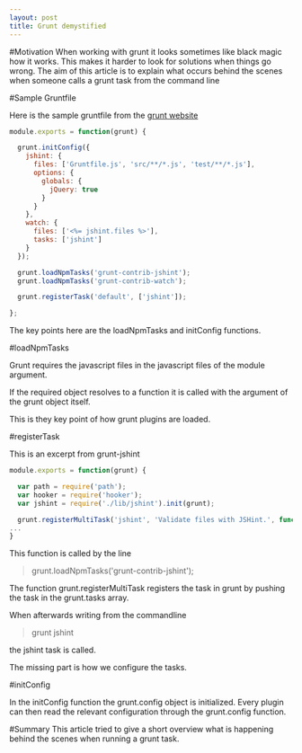 ```yaml
---
layout: post
title: Grunt demystified
---
```


#Motivation
When working with grunt it looks sometimes like black magic how it works. 
This makes it harder to look for solutions when things go wrong.
The aim of this article is to explain what occurs behind the scenes when someone calls a grunt task from the command line

#Sample Gruntfile

Here is the sample gruntfile from the <a href="http://gruntjs.com/sample-gruntfile">grunt website</a>

```javascript
module.exports = function(grunt) {

  grunt.initConfig({
    jshint: {
      files: ['Gruntfile.js', 'src/**/*.js', 'test/**/*.js'],
      options: {
        globals: {
          jQuery: true
        }
      }
    },
    watch: {
      files: ['<%= jshint.files %>'],
      tasks: ['jshint']
    }
  });

  grunt.loadNpmTasks('grunt-contrib-jshint');
  grunt.loadNpmTasks('grunt-contrib-watch');

  grunt.registerTask('default', ['jshint']);

};

```

The key points here are the loadNpmTasks and initConfig functions.

#loadNpmTasks

Grunt requires the javascript files in the javascript files of the module argument.

If the required object resolves to a function it is called with the argument of the grunt object itself.

This is they key point of how grunt plugins are loaded.

#registerTask

This is an excerpt from grunt-jshint
```javascript
module.exports = function(grunt) {

  var path = require('path');
  var hooker = require('hooker');
  var jshint = require('./lib/jshint').init(grunt);

  grunt.registerMultiTask('jshint', 'Validate files with JSHint.', function() {
...
}
```

This function is called by the line
> grunt.loadNpmTasks('grunt-contrib-jshint');

The function grunt.registerMultiTask registers the task in grunt by pushing the task in the grunt.tasks array.

When afterwards writing from the commandline 

> grunt jshint 

the jshint task is called.

The missing part is how we configure the tasks.

#initConfig

In the initConfig function the grunt.config object is initialized.
Every plugin can then read the relevant configuration through the grunt.config function.


#Summary
This article tried to give a short overview what is happening behind the scenes when running a grunt task.
